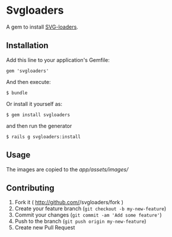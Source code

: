 # Svgloaders

A gem to install [SVG-loaders](https://github.com/SamHerbert/SVG-Loaders).

## Installation


Add this line to your application's Gemfile:

    gem 'svgloaders'

And then execute:

    $ bundle

Or install it yourself as:

    $ gem install svgloaders

and then run the generator

    $ rails g svgloaders:install

## Usage

The images are copied to the *app/assets/images/* 


## Contributing


1. Fork it ( http://github.com/<my-github-username>/svgloaders/fork )
2. Create your feature branch (`git checkout -b my-new-feature`)
3. Commit your changes (`git commit -am 'Add some feature'`)
4. Push to the branch (`git push origin my-new-feature`)
5. Create new Pull Request
